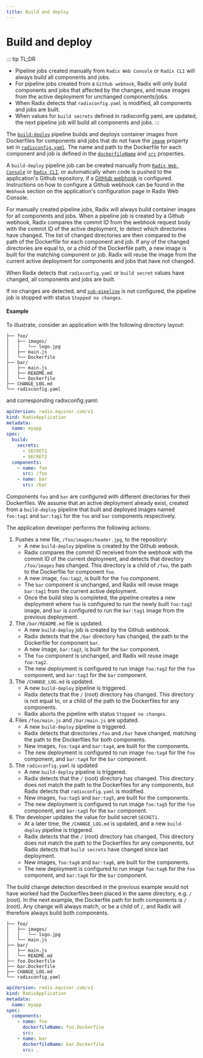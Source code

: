 ```yaml
---
title: Build and deploy
---
```


# Build and deploy


::: tip TL;DR
- Pipeline jobs created manually from `Radix Web Console` or `Radix CLI` will always build all components and jobs.
- For pipeline jobs created from a `Github webhook`, Radix will only build components and jobs that affected by the changes, and reuse images from the active deployment for unchanged components/jobs.
- When Radix detects that `radixconfig.yaml` is modified, all components and jobs are built.
- When values for `build secrets` defined in radixconfig.yaml, are updated, the next pipeline job will build all components and jobs.
:::

The [`build-deploy`](../../start/workflows/) pipeline builds and deploys container images from Dockerfiles for components and jobs that do not have the [`image`](../../references/reference-radix-config/#image) property set in [`radixconfig.yaml`](../../references/reference-radix-config). The name and path to the Dockerfile for each component and job is defined in the [`dockerfileName`](../../references/reference-radix-config/#dockerfilename) and [`src`](../../references/reference-radix-config/#src) properties.

A `build-deploy` pipeline job can be created manually from [`Radix Web Console`](https://console.radix.equinor.com/) or [`Radix CLI`](../../docs/topic-radix-cli/), or automatically when code is pushed to the application's Github repository, if a [GitHub webhook](https://docs.github.com/en/developers/webhooks-and-events/webhooks/about-webhooks) is configured. Instructions on how to configure a Github webhook can be found in the `Webhook` section on the application's configuration page in Radix Web Console.

For manually created pipeline jobs, Radix will always build container images for all components and jobs. When a pipeline job is created by a Github webhook, Radix compares the commit ID from the webhook request body with the commit ID of the active deployment, to detect which directories have changed. The list of changed directories are then compared to the path of the Dockerfile for each component and job. If any of the changed directories are equal to, or a child of the Dockerfile path, a new image is built for the matching component or job. Radix will reuse the image from the current active deployment for components and jobs that have not changed.

When Radix detects that `radixconfig.yaml` or `build secret` values have changed, all components and jobs are built.

If no changes are detected, and [`sub-pipeline`](../sub-pipeline/) is not configured, the pipeline job is stopped with status `Stopped no changes`.

#### Example

To illustrate, consider an application with the following directory layout:

``` directory-structure
├── foo/
│   ├── images/
│   │   └── logo.jpg
│   ├── main.js
│   └── Dockerfile
├── bar/
│   ├── main.js
│   ├── README.md
│   └── Dockerfile
├── CHANGE_LOG.md
└── radixconfig.yaml
```

and corresponding radixconfig.yaml:

``` yaml
apiVersion: radix.equinor.com/v1
kind: RadixApplication
metadata:
  name: myapp
spec:
  build:
    secrets:
      - SECRET1
      - SECRET2
  components:
    - name: foo
      src: /foo
    - name: bar
      src: /bar
```

Components `foo` and `bar` are configured with different directories for their Dockerfiles. We assume that an active deployment already exist, created from a `build-deploy` pipeline that built and deployed images named `foo:tag1` and `bar:tag1` for the `foo` and `bar` components respectively.

The application developer performs the following actions:
1. Pushes a new file, `/foo/images/header.jpg`, to the repository:
    - A new `build-deploy` pipeline is created by the Github webook.
    - Radix compares the commit ID received from the webhook with the commit ID of the current deployment, and detects that directory `/foo/images` has changed. This directory is a child of `/foo`, the path to the Dockerfile for component `foo`.
    - A new image, `foo:tag2`, is built for the `foo` component.
    - The `bar` component is unchanged, and Radix will reuse image `bar:tag1` from the current active deployment.
    - Once the build step is completed, the pipeline creates a new deployment where `foo` is configured to run the newly built `foo:tag2` image, and `bar` is configured to run the `bar:tag1` image from the previous deployment.
1. The `/bar/README.md` file is updated.
    - A new `build-deploy` job is created by the Github webhook.
    - Radix detects that the `/bar` directory has changed, the path to the Dockerfile for component `bar`.
    - A new image, `bar:tag3`, is built for the `bar` component.
    - The `foo` component is unchanged, and Radix will reuse image `foo:tag2`.
    - The new deployment is configured to run image `foo:tag2` for the `foo` component, and `bar:tag3` for the `bar` component.
1. The `/CHANGE_LOG.md` is updated.
    - A new `build-deploy` pipeline is triggered.
    - Radix detects that the `/` (root) directory has changed. This directory is not equal to, or a child of the path to the Dockerfiles for any components.
    - Radix aborts the pipeline with status `Stopped no changes`.
1. Files `/foo/main.js` and `/bar/main.js` are updated.
    - A new `build-deploy` pipeline is triggered.
    - Radix detects that directories `/foo` and `/bar` have changed, matching the path to the Dockerfiles for both components.
    - New images, `foo:tag4` and `bar:tag4`, are built for the components.
    - The new deployment is configured to run image `foo:tag4` for the `foo` component, and `bar:tag4` for the `bar` component.
1. The `radixconfig.yaml` is updated
    - A new `build-deploy` pipeline is triggered.
    - Radix detects that the `/` (root) directory has changed. This directory does not match the path to the Dockerfiles for any components, but Radix detects that `radixconfig.yaml` is modified.
    - New images, `foo:tag5` and `bar:tag5`, are built for the components.
    - The new deployment is configured to run image `foo:tag5` for the `foo` component, and `bar:tag5` for the `bar` component.
1. The developer updates the value for build secret `SECRET1`.
    - At a later time, the `/CHANGE_LOG.md` is updated, and a new `build-deploy` pipeline is triggered.
    - Radix detects that the `/` (root) directory has changed, This directory does not match the path to the Dockerfiles for any components, but Radix detects that `build secrets` have changed since last deployment.
    - New images, `foo:tag6` and `bar:tag6`, are built for the components.
    - The new deployment is configured to run image `foo:tag6` for the `foo` component, and `bar:tag6` for the `bar` component.

The build change detection described in the previous example would not have worked had the Dockerfiles been placed in the same directory, e.g. `/` (root). In the next example, the Dockerfile path for both components is `/` (root). Any change will always match, or be a child of `/`, and Radix will therefore always build both components.

``` directory-structure
├── foo/
│   ├── images/
│   │   └── logo.jpg
│   └── main.js
├── bar/
│   ├── main.js
│   └── README.md
├── foo.Dockerfile
├── bar.Dockerfile
├── CHANGE_LOG.md
└── radixconfig.yaml
```

```yaml
apiVersion: radix.equinor.com/v1
kind: RadixApplication
metadata:
  name: myapp
spec:
  components:
    - name: foo
      dockerfileName: foo.Dockerfile
      src: .
    - name: bar
      dockerfileName: bar.Dockerfile
      src: .
```
